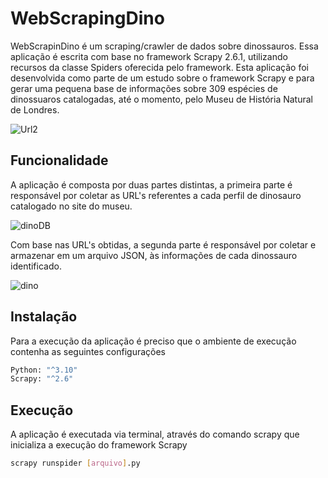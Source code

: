 # WebScrapingDino

WebScrapinDino é um scraping/crawler de dados sobre dinossauros. Essa aplicação é escrita com base no framework Scrapy 2.6.1, utilizando recursos da classe Spiders oferecida pelo framework.
Esta aplicação foi desenvolvida como parte de um estudo sobre o framework Scrapy e para gerar uma pequena base de informações sobre 309 espécies de dinossuaros catalogadas, até o momento, pelo Museu de História Natural de Londres.

![Url2](https://user-images.githubusercontent.com/16140969/161632284-5eeb9711-a7c3-4dd8-997f-009f9f3a9d34.gif)

## Funcionalidade
A aplicação é composta por duas partes distintas, a primeira parte é responsável por coletar as URL's referentes a cada perfil de dinosauro catalogado no site do museu.

![dinoDB](https://user-images.githubusercontent.com/16140969/161632532-11b41a8c-a472-4b6d-b23d-251c5e76d509.gif)

Com base nas URL's obtidas, a segunda parte é responsável por coletar e armazenar em um arquivo JSON, às informações de cada dinossauro identificado.

![dino](https://user-images.githubusercontent.com/16140969/161632527-111ee9fd-a8a9-4fd6-bc43-898b4b031f35.gif)

## Instalação

Para a execução da aplicação é preciso que o ambiente de execução contenha as seguintes configurações

```sh
Python: "^3.10"
Scrapy: "^2.6"
```
## Execução

A aplicação é executada via terminal, através do comando scrapy que inicializa a execução do framework Scrapy

```sh
scrapy runspider [arquivo].py
```
